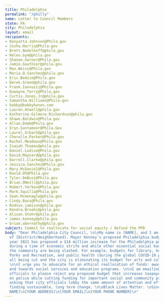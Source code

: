 ```yaml
---
title: Philadelphia
permalink: "/philly"
name: Letter to Council Members
state: PA
city: Philadelphia
layout: email
recipients:
- Kenyatta.Johnson@Phila.gov
- Joshu.Harris@Phila.gov
- Brett.Nedelkoff@phila.gov
- Helen.Gym@phila.gov
- Shanee.Garner@Phila.gov
- Jamie.Gauthier@phila.gov
- Max.Weiss@Phila.gov
- Maria.Q.Sanchez@phila.gov
- Eric.Bodzin@Phila.gov
- Derek.Green@phila.gov
- Frank.Iannuzzi@Phila.gov
- Duwayne.Terry@Phila.gov
- Curtis.Jones.Jr@phila.gov
- Samantha.Williams@Phila.gov
- bobby@bobbyhenon.com
- Lauren.Atwell@phila.gov
- Katherine.Gilmore.Richardson@phila.gov
- Shawn.Baldwin@Phila.gov
- Allan.Domb@Phila.gov
- Eryn.Santamoor@Phila.Gov
- Laurel.Grbach@phila.gov
- Cherelle.Parker@Phila.gov
- Rachel.Meadows@Phila.gov
- Isaiah.Thomas@phila.gov
- Daniel.Lodise@Phila.gov
- David.Maynard@phila.gov
- Darrell.Clarke@phila.gov
- Jessica.Sanchez@Phila.gov
- Mary.McDaniel@Phila.gov
- David.Oh@Phila.gov
- Tyler.DeBusi@Phila.gov
- Brian.ONeill@phila.gov
- Robert.Yerkov@Phila.gov
- Mark.Squilla@Phila.gov
- Sean.Mcmonagle@phila.gov
- Cindy.Bass@Phila.gov
- Rodnie.jamison@phila.gov
- Kendra.Brooks@phila.gov
- Alison.Stohr@phila.gov
- James.kenney@phila.gov
- brian.abernathy@phila.gov
subject: Commit to reallocate for social equity / Defund the PPD
body: "Dear Philadelphia City Council, \n\nMy name is [NAME], and I am a resident
  of [District/Neighborhood]. Mayor Kenney’s proposed Philadelphia budget for fiscal
  year 2021 has proposed a $14 million increase for the Philadelphia police department
  during a time of economic strife and while other essential social budgets that support
  the community are being slashed. For example, budgets for library, homeless services,
  Parks and Recreation, and public health (during the global COVID-19 pandemic!) are
  all being cut and the city is eliminating its budget for arts and culture entirely.
  \n\nI urge you to advocate for an ethical reallocation of funds: away from PPD,
  and towards social services and education programs. \n\nI am emailing to ask city
  officials to please reject any proposed budget that increases taxpayer spending
  on police while cutting funding for important social and community projects. I am
  asking that city officials lobby the same amount of attention and effort towards
  finding sustainable, long term change. \n\nBlack Lives Matter. \nSincerely, \n[YOUR
  NAME]\n[YOUR ADDRESS]\n[YOUR EMAIL]\n[YOUR PHONE NUMBER]\n"
---
```


